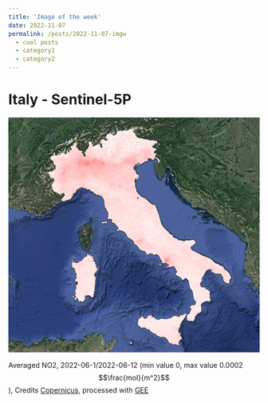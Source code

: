 ```yaml
---
title: 'Image of the week'
date: 2022-11-07
permalink: /posts/2022-11-07-imgw
  - cool posts
  - category1
  - category2
---
```




# Italy - Sentinel-5P


![](/images/imgw/22-11-07.png)

Averaged NO2, 2022-06-1/2022-06-12 (min value 0, max value 0.0002 $$\frac{mol}{m^2}$$), Credits [Copernicus](https://www.copernicus.eu/it), processed with [GEE](https://earthengine.google.com/)